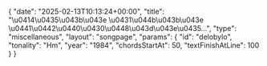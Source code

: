 {
    "date": "2025-02-13T10:13:24+00:00",
    "title": "\u0414\u0435\u043b\u043e \u0431\u044b\u043b\u043e \u0441\u0442\u0440\u0430\u0448\u043d\u043e\u0435...",
    "type": "miscellaneous",
    "layout": "songpage",
    "params": {
        "id": "delobylo",
        "tonality": "Hm",
        "year": "1984",
        "chordsStartAt": 50,
        "textFinishAtLine": 100
    }
}